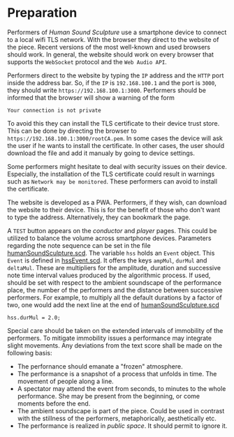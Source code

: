 # Preparation
Performers of *Human Sound Sculpture* use a smartphone device to connect to a local wifi TLS network.
With the browser they direct to the website of the piece. Recent versions of the most well-known
and used browsers should work. In general, the website should work on every browser that supports
the `WebSocket` protocol and the `Web Audio API`.

Performers direct to the website by typing the `IP` address and the `HTTP` port inside the address bar.
So, if the `IP` is `192.168.100.1` and the port is `3000`, they should write `https://192.168.100.1:3000`.
Performers should be informed that the browser will show a warning of the form
```
Your connection is not private
```
To avoid this they can install the TLS certificate to their device trust store. This can be done by
directing the browser to `https://192.168.100.1:3000/rootCA.pem`. In some cases the device will ask
the user if he wants to install the certificate. In other cases, the user should download the file
and add it manualy by going to device settings.

Some performers might hesitate to deal with security issues on their device. Especially, the installation
of the TLS certificate could result in warnings such as `Network may be monitored`. These performers can
avoid to install the certificate.

The website is developed as a PWA. Performers, if they wish, can download the website to their device.
This is for the benefit of those who don't want to type the address. Alternatively, they can
bookmark the page.

A `TEST` button appears on the *conductor* and *player* pages. This could be utilized to balance the volume
across smartphone devices. Parameters regarding the note sequence can be set in the file
[humanSoundSculpture.scd](humanSoundSculpture.scd). The variable `hss` holds an `Event` object. This `Event`
is defined in [hssEvent.scd](supercollider/hssEvent.scd). It offers the keys `ampMul`, `durMul` and `deltaMul`.
These are multipliers for the amplitude, duration and successive note time interval values produced by the
algorithmic process. If used, should be set with respect to the ambient soundscape of the performance place,
the number of the performers and the distance between successive performers. For example, to multiply all the default
durations by a factor of two, one would add the next line at the end of [humanSoundSculpture.scd](humanSoundSculpture.scd)
```supercollider
hss.durMul = 2.0;
```

Special care should be taken on the extended intervals of immobility of the performers. To mitigate immobility
issues a performance may integrate slight movements. Any deviations from the text score shall be made on the
following basis:

- The perfornance should emanate a "frozen" atmosphere.
- The performance is a snapshot of a process that unfolds in time. The movement of people along a line.
- A spectator may attend the event from seconds, to minutes to the whole performance. She may be present from the beginning,
	or come moments before the end.
- The ambient soundscape is part of the piece. Could be used in contrast with the stillness of the performers, metaphorically,
	aesthetically etc.
- The performance is realized in *public space*. It should permit to ignore it.

